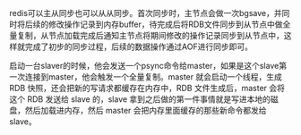 redis可以主从同步也可以从从同步。首次同步时，主节点会做一次bgsave，并同时将后续的修改操作记录到内存buffer，待完成后将RDB文件同步到从节点中做全量复制，从节点加载完成后通知主节点将期间修改的操作记录同步到从节点中，这样就完成了初步的同步过程，后续的数据操作通过AOF进行同步即可。

启动一台slaver的时候，他会发送一个psync命令给master，如果是这个slave第一次连接到master，他会触发一个全量复制。master 就会启动一个线程，生成 RDB 快照，还会把新的写请求都缓存在内存中，RDB 文件生成后，master 会将这个 RDB 发送给 slave 的，slave 拿到之后做的第一件事情就是写进本地的磁盘，然后加载进内存，然后 master 会把内存里面缓存的那些新命令都发给 slave。

